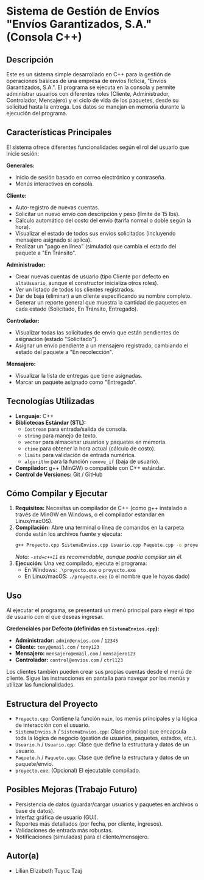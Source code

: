 # Sistema de Gestión de Envíos "Envíos Garantizados, S.A." (Consola C++)

## Descripción

Este es un sistema simple desarrollado en C++ para la gestión de operaciones básicas de una empresa de envíos ficticia, "Envíos Garantizados, S.A.". El programa se ejecuta en la consola y permite administrar usuarios con diferentes roles (Cliente, Administrador, Controlador, Mensajero) y el ciclo de vida de los paquetes, desde su solicitud hasta la entrega. Los datos se manejan en memoria durante la ejecución del programa.

## Características Principales

El sistema ofrece diferentes funcionalidades según el rol del usuario que inicie sesión:

**Generales:**
* Inicio de sesión basado en correo electrónico y contraseña.
* Menús interactivos en consola.

**Cliente:**
* Auto-registro de nuevas cuentas.
* Solicitar un nuevo envío con descripción y peso (límite de 15 lbs).
* Cálculo automático del costo del envío (tarifa normal o doble según la hora).
* Visualizar el estado de todos sus envíos solicitados (incluyendo mensajero asignado si aplica).
* Realizar un "pago en línea" (simulado) que cambia el estado del paquete a "En Tránsito".

**Administrador:**
* Crear nuevas cuentas de usuario (tipo Cliente por defecto en `altaUsuario`, aunque el constructor inicializa otros roles).
* Ver un listado de todos los clientes registrados.
* Dar de baja (eliminar) a un cliente especificando su nombre completo.
* Generar un reporte general que muestra la cantidad de paquetes en cada estado (Solicitado, En Tránsito, Entregado).

**Controlador:**
* Visualizar todas las solicitudes de envío que están pendientes de asignación (estado "Solicitado").
* Asignar un envío pendiente a un mensajero registrado, cambiando el estado del paquete a "En recolección".

**Mensajero:**
* Visualizar la lista de entregas que tiene asignadas.
* Marcar un paquete asignado como "Entregado".

## Tecnologías Utilizadas

* **Lenguaje:** C++
* **Bibliotecas Estándar (STL):**
    * `iostream` para entrada/salida de consola.
    * `string` para manejo de texto.
    * `vector` para almacenar usuarios y paquetes en memoria.
    * `ctime` para obtener la hora actual (cálculo de costo).
    * `limits` para validación de entrada numérica.
    * `algorithm` para la función `remove_if` (baja de usuario).
* **Compilador:** g++ (MinGW) o compatible con C++ estándar.
* **Control de Versiones:** Git / GitHub

## Cómo Compilar y Ejecutar

1.  **Requisitos:** Necesitas un compilador de C++ (como g++ instalado a través de MinGW en Windows, o el compilador estándar en Linux/macOS).
2.  **Compilación:** Abre una terminal o línea de comandos en la carpeta donde están los archivos fuente y ejecuta:
    ```bash
    g++ Proyecto.cpp SistemaEnvios.cpp Usuario.cpp Paquete.cpp -o proyecto.exe -std=c++11
    ```
    *Nota: `-std=c++11` es recomendable, aunque podría compilar sin él.*
3.  **Ejecución:** Una vez compilado, ejecuta el programa:
    * En Windows: `.\proyecto.exe` o `proyecto.exe`
    * En Linux/macOS: `./proyecto.exe` (o el nombre que le hayas dado)

## Uso

Al ejecutar el programa, se presentará un menú principal para elegir el tipo de usuario con el que deseas ingresar.

**Credenciales por Defecto (definidas en `SistemaEnvios.cpp`):**

* **Administrador:** `admin@envios.com` / `12345`
* **Cliente:** `tony@email.com` / `tony123`
* **Mensajero:** `mensajero@email.com` / `mensajero123`
* **Controlador:** `control@envios.com` / `ctrl123`

Los clientes también pueden crear sus propias cuentas desde el menú de cliente. Sigue las instrucciones en pantalla para navegar por los menús y utilizar las funcionalidades.

## Estructura del Proyecto

* `Proyecto.cpp`: Contiene la función `main`, los menús principales y la lógica de interacción con el usuario.
* `SistemaEnvios.h` / `SistemaEnvios.cpp`: Clase principal que encapsula toda la lógica de negocio (gestión de usuarios, paquetes, estados, etc.).
* `Usuario.h` / `Usuario.cpp`: Clase que define la estructura y datos de un usuario.
* `Paquete.h` / `Paquete.cpp`: Clase que define la estructura y datos de un paquete/envío.
* `proyecto.exe`: (Opcional) El ejecutable compilado.

## Posibles Mejoras (Trabajo Futuro)

* Persistencia de datos (guardar/cargar usuarios y paquetes en archivos o base de datos).
* Interfaz gráfica de usuario (GUI).
* Reportes más detallados (por fecha, por cliente, ingresos).
* Validaciones de entrada más robustas.
* Notificaciones (simuladas) para el cliente/mensajero.

## Autor(a)

* Lilian Elizabeth Tuyuc Tzaj

